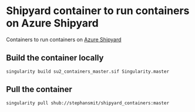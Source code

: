 # Shipyard container to run containers on Azure Shipyard

Containers to run containers on [Azure Shipyard](https://batch-shipyard.readthedocs.io/en/latest/00-introduction/")

## Build the container locally
~~~~
singularity build su2_containers_master.sif Singularity.master
~~~~

## Pull the container
~~~~
singularity pull shub://stephansmit/shipyard_containers:master 
~~~~

